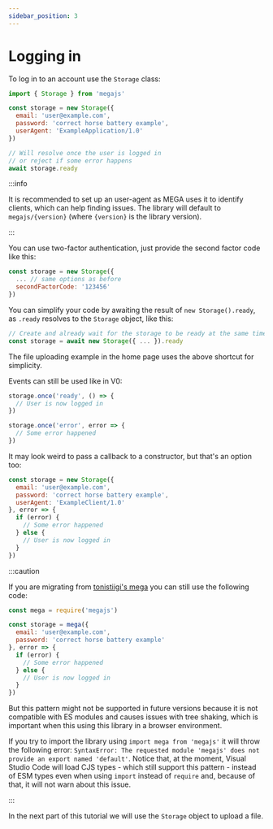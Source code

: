 ```yaml
---
sidebar_position: 3
---
```


# Logging in

To log in to an account use the `Storage` class:

```js node2deno-v1
import { Storage } from 'megajs'

const storage = new Storage({
  email: 'user@example.com',
  password: 'correct horse battery example',
  userAgent: 'ExampleApplication/1.0'
})

// Will resolve once the user is logged in
// or reject if some error happens
await storage.ready
```

:::info

It is recommended to set up an user-agent as MEGA uses it to identify clients, which can help finding issues. The library will default to `megajs/{version}` (where `{version}` is the library version).

:::

You can use two-factor authentication, just provide the second factor code like this:

```js
const storage = new Storage({
  ... // same options as before
  secondFactorCode: '123456'
})
```

You can simplify your code by awaiting the result of `new Storage().ready`, as `.ready` resolves to the `Storage` object, like this:

```js
// Create and already wait for the storage to be ready at the same time
const storage = await new Storage({ ... }).ready
```

The file uploading example in the home page uses the above shortcut for simplicity.

Events can still be used like in V0:

```js
storage.once('ready', () => {
  // User is now logged in
})

storage.once('error', error => {
  // Some error happened
})
```

It may look weird to pass a callback to a constructor, but that's an option too:

```js
const storage = new Storage({
  email: 'user@example.com',
  password: 'correct horse battery example',
  userAgent: 'ExampleClient/1.0'
}, error => {
  if (error) {
    // Some error happened
  } else {
    // User is now logged in
  }
})
```

:::caution

If you are migrating from [tonistiigi's mega](https://github.com/tonistiigi/mega) you can still use the following code:

```js
const mega = require('megajs')

const storage = mega({
  email: 'user@example.com',
  password: 'correct horse battery example'
}, error => {
  if (error) {
    // Some error happened
  } else {
    // User is now logged in
  }
})
```

But this pattern might not be supported in future versions because it is not compatible with ES modules and causes issues with tree shaking, which is important when this using this library in a browser environment.

If you try to import the library using `import mega from 'megajs'` it will throw the following error: `SyntaxError: The requested module 'megajs' does not provide an export named 'default'`. Notice that, at the moment, Visual Studio Code will load CJS types - which still support this pattern - instead of ESM types even when using `import` instead of `require` and, because of that, it will not warn about this issue.

:::

In the next part of this tutorial we will use the `Storage` object to upload a file.
